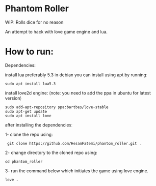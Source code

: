 # Phantom Roller
WIP: Rolls dice for no reason


An attempt to hack with love game engine and lua.

# How to run:

Dependencies: 

install lua preferably 5.3 in debian you can install using apt by running:
```
sudo apt install lua5.3
```

install love2d engine:
(note: you need to add the ppa in ubuntu for latest version)

```
sudo add-apt-repository ppa:bartbes/love-stable
sudo apt-get update
sudo apt install love
```

after installing the dependencies: 

1- clone the repo using:

```
 git clone https://github.com/HesamFatemi/phantom_roller.git .
```

2- change directory to the cloned repo using: 

```
cd phantom_roller
```

3- run the command below which initiates the game using love engine.

```
love .
```


